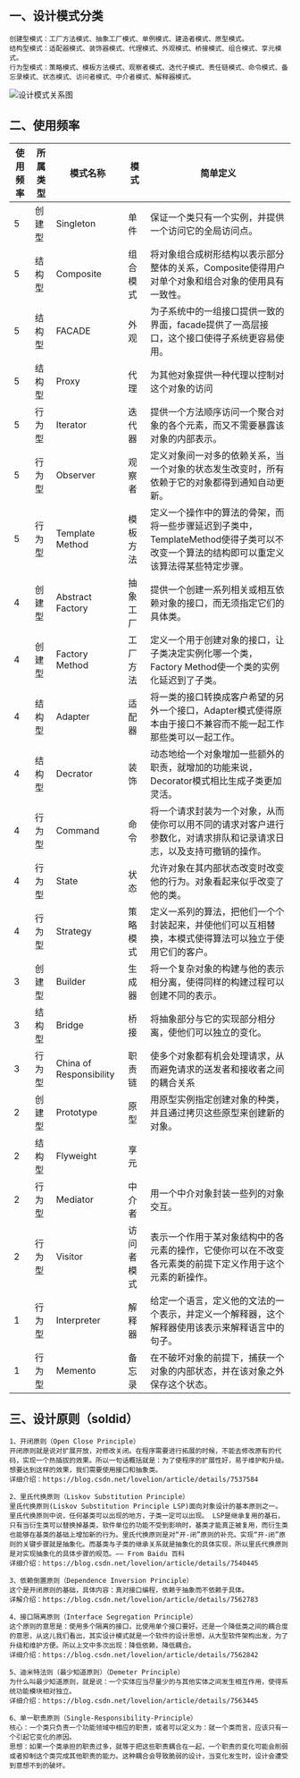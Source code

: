 ## 一、设计模式分类

```
创建型模式：工厂方法模式、抽象工厂模式、单例模式、建造者模式、原型模式。
结构型模式：适配器模式、装饰器模式、代理模式、外观模式、桥接模式、组合模式、享元模式。
行为型模式：策略模式、模板方法模式、观察者模式、迭代子模式、责任链模式、命令模式、备忘录模式、状态模式、访问者模式、中介者模式、解释器模式。

```

![设计模式关系图](E:\ideaWorkSpace2019\study\study-summary\设计模式\images\设计模式关系图.png)



## 二、使用频率

| 使用频率 | 所属类型 | 模式名称                | 模式       | 简单定义                                                     |
| -------- | -------- | ----------------------- | ---------- | ------------------------------------------------------------ |
| 5        | 创建型   | Singleton               | 单件       | 保证一个类只有一个实例，并提供一个访问它的全局访问点。       |
| 5        | 结构型   | Composite               | 组合模式   | 将对象组合成树形结构以表示部分整体的关系，Composite使得用户对单个对象和组合对象的使用具有一致性。 |
| 5        | 结构型   | FACADE                  | 外观       | 为子系统中的一组接口提供一致的界面，facade提供了一高层接口，这个接口使得子系统更容易使用。 |
| 5        | 结构型   | Proxy                   | 代理       | 为其他对象提供一种代理以控制对这个对象的访问                 |
| 5        | 行为型   | Iterator                | 迭代器     | 提供一个方法顺序访问一个聚合对象的各个元素，而又不需要暴露该对象的内部表示。 |
| 5        | 行为型   | Observer                | 观察者     | 定义对象间一对多的依赖关系，当一个对象的状态发生改变时，所有依赖于它的对象都得到通知自动更新。 |
| 5        | 行为型   | Template Method         | 模板方法   | 定义一个操作中的算法的骨架，而将一些步骤延迟到子类中，TemplateMethod使得子类可以不改变一个算法的结构即可以重定义该算法得某些特定步骤。 |
| 4        | 创建型   | Abstract Factory        | 抽象工厂   | 提供一个创建一系列相关或相互依赖对象的接口，而无须指定它们的具体类。 |
| 4        | 创建型   | Factory Method          | 工厂方法   | 定义一个用于创建对象的接口，让子类决定实例化哪一个类，Factory Method使一个类的实例化延迟到了子类。 |
| 4        | 结构型   | Adapter                 | 适配器     | 将一类的接口转换成客户希望的另外一个接口，Adapter模式使得原本由于接口不兼容而不能一起工作那些类可以一起工作。 |
| 4        | 结构型   | Decrator                | 装饰       | 动态地给一个对象增加一些额外的职责，就增加的功能来说，Decorator模式相比生成子类更加灵活。 |
| 4        | 行为型   | Command                 | 命令       | 将一个请求封装为一个对象，从而使你可以用不同的请求对客户进行参数化，对请求排队和记录请求日志，以及支持可撤销的操作。 |
| 4        | 行为型   | State                   | 状态       | 允许对象在其内部状态改变时改变他的行为。对象看起来似乎改变了他的类。 |
| 4        | 行为型   | Strategy                | 策略模式   | 定义一系列的算法，把他们一个个封装起来，并使他们可以互相替换，本模式使得算法可以独立于使用它们的客户。 |
| 3        | 创建型   | Builder                 | 生成器     | 将一个复杂对象的构建与他的表示相分离，使得同样的构建过程可以创建不同的表示。 |
| 3        | 结构型   | Bridge                  | 桥接       | 将抽象部分与它的实现部分相分离，使他们可以独立的变化。       |
| 3        | 行为型   | China of Responsibility | 职责链     | 使多个对象都有机会处理请求，从而避免请求的送发者和接收者之间的耦合关系 |
| 2        | 创建型   | Prototype               | 原型       | 用原型实例指定创建对象的种类，并且通过拷贝这些原型来创建新的对象。 |
| 2        | 结构型   | Flyweight               | 享元       |                                                              |
| 2        | 行为型   | Mediator                | 中介者     | 用一个中介对象封装一些列的对象交互。                         |
| 2        | 行为型   | Visitor                 | 访问者模式 | 表示一个作用于某对象结构中的各元素的操作，它使你可以在不改变各元素类的前提下定义作用于这个元素的新操作。 |
| 1        | 行为型   | Interpreter             | 解释器     | 给定一个语言，定义他的文法的一个表示，并定义一个解释器，这个解释器使用该表示来解释语言中的句子。 |
| 1        | 行为型   | Memento                 | 备忘录     | 在不破坏对象的前提下，捕获一个对象的内部状态，并在该对象之外保存这个状态。 |

## 三、设计原则（soldid）

```
1、开闭原则（Open Close Principle）
开闭原则就是说对扩展开放，对修改关闭。在程序需要进行拓展的时候，不能去修改原有的代码，实现一个热插拔的效果。所以一句话概括就是：为了使程序的扩展性好，易于维护和升级。想要达到这样的效果，我们需要使用接口和抽象类。
详细介绍：https://blog.csdn.net/lovelion/article/details/7537584
 
2、里氏代换原则（Liskov Substitution Principle）
里氏代换原则(Liskov Substitution Principle LSP)面向对象设计的基本原则之一。 里氏代换原则中说，任何基类可以出现的地方，子类一定可以出现。 LSP是继承复用的基石，只有当衍生类可以替换掉基类，软件单位的功能不受到影响时，基类才能真正被复用，而衍生类也能够在基类的基础上增加新的行为。里氏代换原则是对“开-闭”原则的补充。实现“开-闭”原则的关键步骤就是抽象化。而基类与子类的继承关系就是抽象化的具体实现，所以里氏代换原则是对实现抽象化的具体步骤的规范。—— From Baidu 百科
详细介绍：https://blog.csdn.net/lovelion/article/details/7540445

3、依赖倒置原则（Dependence Inversion Principle）
这个是开闭原则的基础，具体内容：真对接口编程，依赖于抽象而不依赖于具体。
详解介绍：https://blog.csdn.net/lovelion/article/details/7562783

4、接口隔离原则（Interface Segregation Principle）
这个原则的意思是：使用多个隔离的接口，比使用单个接口要好。还是一个降低类之间的耦合度的意思，从这儿我们看出，其实设计模式就是一个软件的设计思想，从大型软件架构出发，为了升级和维护方便。所以上文中多次出现：降低依赖，降低耦合。
详细介绍：https://blog.csdn.net/lovelion/article/details/7562842

5、迪米特法则（最少知道原则）（Demeter Principle）
为什么叫最少知道原则，就是说：一个实体应当尽量少的与其他实体之间发生相互作用，使得系统功能模块相对独立。
详细介绍：https://blog.csdn.net/lovelion/article/details/7563445

6、单一职责原则（Single-Responsibility-Principle）
核心：一个类只负责一个功能领域中相应的职责，或者可以定义为：就一个类而言，应该只有一个引起它变化的原因。 
思想：如果一个类承担的职责过多，就等于把这些职责耦合在一起，一个职责的变化可能会削弱或者抑制这个类完成其他职责的能力。这种耦合会导致脆弱的设计，当变化发生时，设计会遭受到意想不到的破坏。
```

